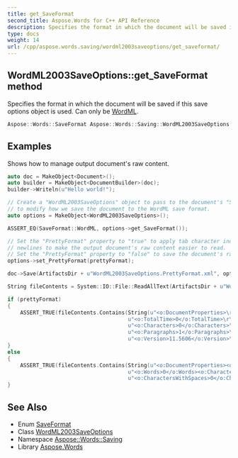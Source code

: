 ```yaml
---
title: get_SaveFormat
second_title: Aspose.Words for C++ API Reference
description: Specifies the format in which the document will be saved if this save options object is used. Can only be WordML.
type: docs
weight: 14
url: /cpp/aspose.words.saving/wordml2003saveoptions/get_saveformat/
---
```

## WordML2003SaveOptions::get_SaveFormat method


Specifies the format in which the document will be saved if this save options object is used. Can only be [WordML](../../../aspose.words/saveformat/).

```cpp
Aspose::Words::SaveFormat Aspose::Words::Saving::WordML2003SaveOptions::get_SaveFormat() override
```


## Examples



Shows how to manage output document's raw content. 
```cpp
auto doc = MakeObject<Document>();
auto builder = MakeObject<DocumentBuilder>(doc);
builder->Writeln(u"Hello world!");

// Create a "WordML2003SaveOptions" object to pass to the document's "Save" method
// to modify how we save the document to the WordML save format.
auto options = MakeObject<WordML2003SaveOptions>();

ASSERT_EQ(SaveFormat::WordML, options->get_SaveFormat());

// Set the "PrettyFormat" property to "true" to apply tab character indentation and
// newlines to make the output document's raw content easier to read.
// Set the "PrettyFormat" property to "false" to save the document's raw content in one continuous body of the text.
options->set_PrettyFormat(prettyFormat);

doc->Save(ArtifactsDir + u"WordML2003SaveOptions.PrettyFormat.xml", options);

String fileContents = System::IO::File::ReadAllText(ArtifactsDir + u"WordML2003SaveOptions.PrettyFormat.xml");

if (prettyFormat)
{
    ASSERT_TRUE(fileContents.Contains(String(u"<o:DocumentProperties>\r\n\t\t") + u"<o:Revision>1</o:Revision>\r\n\t\t" +
                                      u"<o:TotalTime>0</o:TotalTime>\r\n\t\t" + u"<o:Pages>1</o:Pages>\r\n\t\t" + u"<o:Words>0</o:Words>\r\n\t\t" +
                                      u"<o:Characters>0</o:Characters>\r\n\t\t" + u"<o:Lines>1</o:Lines>\r\n\t\t" +
                                      u"<o:Paragraphs>1</o:Paragraphs>\r\n\t\t" + u"<o:CharactersWithSpaces>0</o:CharactersWithSpaces>\r\n\t\t" +
                                      u"<o:Version>11.5606</o:Version>\r\n\t" + u"</o:DocumentProperties>"));
}
else
{
    ASSERT_TRUE(fileContents.Contains(String(u"<o:DocumentProperties><o:Revision>1</o:Revision><o:TotalTime>0</o:TotalTime><o:Pages>1</o:Pages>") +
                                      u"<o:Words>0</o:Words><o:Characters>0</o:Characters><o:Lines>1</o:Lines><o:Paragraphs>1</o:Paragraphs>" +
                                      u"<o:CharactersWithSpaces>0</o:CharactersWithSpaces><o:Version>11.5606</o:Version></o:DocumentProperties>"));
}
```

## See Also

* Enum [SaveFormat](../../../aspose.words/saveformat/)
* Class [WordML2003SaveOptions](../)
* Namespace [Aspose::Words::Saving](../../)
* Library [Aspose.Words](../../../)
